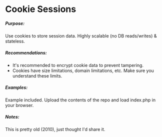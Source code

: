Cookie Sessions
===============

##### Purpose:
Use cookies to store session data. Highly scalable (no DB reads/writes) & stateless.

##### Recommendations:
- It's recommended to encrypt cookie data to prevent tampering. 
- Cookies have size limitations, domain limitations, etc. Make sure you understand these limits.

##### Examples:
Example included. Upload the contents of the repo and load index.php in your browser.
 
##### Notes:
This is pretty old (2010), just thought I'd share it.
